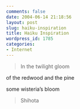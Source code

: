 ```yaml
---
comments: false
date: 2004-06-14 21:18:56
layout: post
slug: haiku-inspiration
title: Haiku Inspiration
wordpress_id: 1785
categories:
- Internet
---
```


> In the twilight gloom  

  

of the redwood and the pine  

  

some wisteria’s bloom
> 
> 


> 
> Shihota




 
